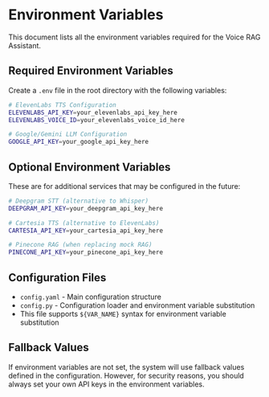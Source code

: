 # Environment Variables

This document lists all the environment variables required for the Voice RAG Assistant.

## Required Environment Variables

Create a `.env` file in the root directory with the following variables:

```bash
# ElevenLabs TTS Configuration
ELEVENLABS_API_KEY=your_elevenlabs_api_key_here
ELEVENLABS_VOICE_ID=your_elevenlabs_voice_id_here

# Google/Gemini LLM Configuration
GOOGLE_API_KEY=your_google_api_key_here
```

## Optional Environment Variables

These are for additional services that may be configured in the future:

```bash
# Deepgram STT (alternative to Whisper)
DEEPGRAM_API_KEY=your_deepgram_api_key_here

# Cartesia TTS (alternative to ElevenLabs)
CARTESIA_API_KEY=your_cartesia_api_key_here

# Pinecone RAG (when replacing mock RAG)
PINECONE_API_KEY=your_pinecone_api_key_here
```

## Configuration Files

- `config.yaml` - Main configuration structure
- `config.py` - Configuration loader and environment variable substitution
- This file supports `${VAR_NAME}` syntax for environment variable substitution

## Fallback Values

If environment variables are not set, the system will use fallback values defined in the configuration. However, for security reasons, you should always set your own API keys in the environment variables. 
